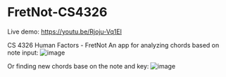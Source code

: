 #  FretNot-CS4326

Live demo:  https://youtu.be/Rjoju-Vq1EI

CS 4326 Human Factors - FretNot
An app for analyzing chords based on note input:
![image](https://user-images.githubusercontent.com/70240503/235401049-ebc8fc15-c4f3-44f8-a9ea-5db47bddc4bd.png)

Or finding new chords base on the note and key:
![image](https://user-images.githubusercontent.com/70240503/235401244-df22b9c6-8397-405e-98ee-69e03221141d.png)
